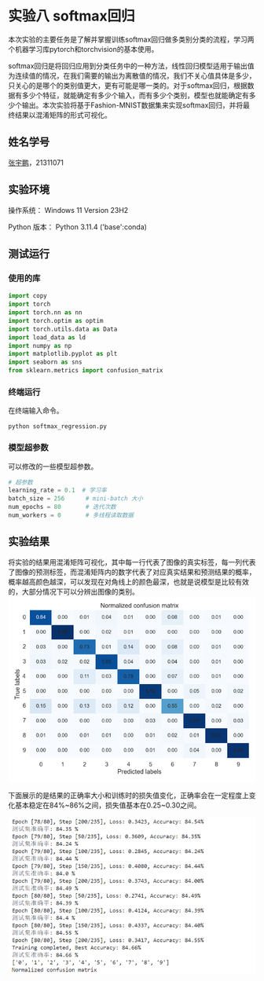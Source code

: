 # 实验八 softmax回归
本次实验的主要任务是了解并掌握训练softmax回归做多类别分类的流程，学习两个机器学习库pytorch和torchvision的基本使用。

softmax回归是将回归应用到分类任务中的一种方法，线性回归模型适用于输出值为连续值的情况，在我们需要的输出为离散值的情况，我们不关心值具体是多少，只关心的是哪个的类别值更大，更有可能是哪一类的。对于softmax回归，根据数据有多少个特征，就能确定有多少个输入，而有多少个类别，模型也就能确定有多少个输出。本次实验将基于Fashion-MNIST数据集来实现softmax回归，并将最终结果以混淆矩阵的形式可视化。

## 姓名学号
[张宇鹏](https://github.com/SYSU-Zhangyp)，21311071

## 实验环境
操作系统： Windows 11 Version 23H2 

Python 版本： Python 3.11.4 ('base':conda)

## 测试运行

### 使用的库

```python
import copy
import torch
import torch.nn as nn
import torch.optim as optim
import torch.utils.data as Data
import load_data as ld
import numpy as np
import matplotlib.pyplot as plt
import seaborn as sns
from sklearn.metrics import confusion_matrix
```

### 终端运行

在终端输入命令。
```shell
python softmax_regression.py
```

### 模型超参数
可以修改的一些模型超参数。
```python
# 超参数
learning_rate = 0.1  # 学习率
batch_size = 256      # mini-batch 大小
num_epochs = 80       # 迭代次数
num_workers = 0       # 多线程读取数据
```

## 实验结果

将实验的结果用混淆矩阵可视化，其中每一行代表了图像的真实标签，每一列代表了图像的预测标签，而混淆矩阵内的数字代表了对应真实结果和预测结果的概率，概率越高颜色越深，可以发现在对角线上的颜色最深，也就是说模型是比较有效的，大部分情况下可以分辨出图像的类别。
<img src="figure/result.png">


下面展示的是结果的正确率大小和训练时的损失值变化，正确率会在一定程度上变化基本稳定在84%~86%之间，损失值基本在0.25~0.30之间。

<img src="figure/accuracy.png">

